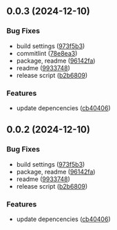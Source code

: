 ## 0.0.3 (2024-12-10)


### Bug Fixes

* build settings ([973f5b3](https://github.com/andrehrferreira/cmmv-formbuilder/commit/973f5b32ac75b8387dab45366d9b3959f64fa2b9))
* commitlint ([78e8ea3](https://github.com/andrehrferreira/cmmv-formbuilder/commit/78e8ea334c7dde3caa1bdc845f8adfe4ef9c1b41))
* package, readme ([96142fa](https://github.com/andrehrferreira/cmmv-formbuilder/commit/96142fa30e39ff1ceadac52a5288ea765fe1b86d))
* readme ([9933748](https://github.com/andrehrferreira/cmmv-formbuilder/commit/99337487540125372e0432967432bf909ca5b688))
* release script ([b2b6809](https://github.com/andrehrferreira/cmmv-formbuilder/commit/b2b6809adbe52a7e5c587604694c6c938fef05ff))


### Features

* update depencencies ([cb40406](https://github.com/andrehrferreira/cmmv-formbuilder/commit/cb4040695b66e58cb09485f859cc14cbc2c6d2aa))



## 0.0.2 (2024-12-10)


### Bug Fixes

* build settings ([973f5b3](https://github.com/andrehrferreira/cmmv-formbuilder/commit/973f5b32ac75b8387dab45366d9b3959f64fa2b9))
* package, readme ([96142fa](https://github.com/andrehrferreira/cmmv-formbuilder/commit/96142fa30e39ff1ceadac52a5288ea765fe1b86d))
* readme ([9933748](https://github.com/andrehrferreira/cmmv-formbuilder/commit/99337487540125372e0432967432bf909ca5b688))
* release script ([b2b6809](https://github.com/andrehrferreira/cmmv-formbuilder/commit/b2b6809adbe52a7e5c587604694c6c938fef05ff))


### Features

* update depencencies ([cb40406](https://github.com/andrehrferreira/cmmv-formbuilder/commit/cb4040695b66e58cb09485f859cc14cbc2c6d2aa))



